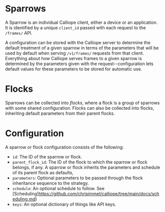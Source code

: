# Sparrows

A Sparrow is an individual Calliope client, either a device or an application. It is
identified by a unique `client_id` passed with each request to the `/frames/` API.

A configuration can be stored with the Calliope server to determine the default
treatment of a given sparrow in terms of the parameters that will be used by
default when serving `/v1/frames/` requests from that client. Everything about
how Calliope serves frames to a given sparrow is determined by the parameters
given with the request--configuration lets default values for these parameters
to be stored for automatic use.

# Flocks
Sparrows can be collected into _flocks_, where a flock is a group of sparrows
with some shared configuration. Flocks can also be collected into flocks,
inheriting default parameters from their parent flocks.

# Configuration
A sparrow or flock configuration consists of the following:

* `id`: The ID of the sparrow or flock.
* `parent_flock_id`: The ID of the flock to which the sparrow or flock belongs,
if any. A sparrow or flock inherits the parameters and schedule of its parent
flock as defaults,
* `parameters`: Optional parameters to be passed through the flock inheritance
sequence to the strategy.
* `schedule`: An optional schedule to follow. See [Scheduling]https://github.com/chrisimmel/calliope/tree/main/docs/scheduling.md)
* `keys`: An optional dictionary of things like API keys.
